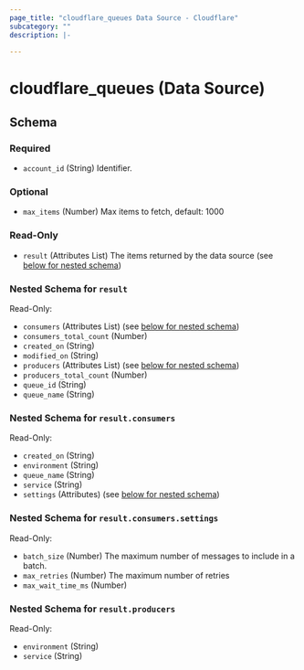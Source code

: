 ```yaml
---
page_title: "cloudflare_queues Data Source - Cloudflare"
subcategory: ""
description: |-
  
---
```


# cloudflare_queues (Data Source)




<!-- schema generated by tfplugindocs -->
## Schema

### Required

- `account_id` (String) Identifier.

### Optional

- `max_items` (Number) Max items to fetch, default: 1000

### Read-Only

- `result` (Attributes List) The items returned by the data source (see [below for nested schema](#nestedatt--result))

<a id="nestedatt--result"></a>
### Nested Schema for `result`

Read-Only:

- `consumers` (Attributes List) (see [below for nested schema](#nestedatt--result--consumers))
- `consumers_total_count` (Number)
- `created_on` (String)
- `modified_on` (String)
- `producers` (Attributes List) (see [below for nested schema](#nestedatt--result--producers))
- `producers_total_count` (Number)
- `queue_id` (String)
- `queue_name` (String)

<a id="nestedatt--result--consumers"></a>
### Nested Schema for `result.consumers`

Read-Only:

- `created_on` (String)
- `environment` (String)
- `queue_name` (String)
- `service` (String)
- `settings` (Attributes) (see [below for nested schema](#nestedatt--result--consumers--settings))

<a id="nestedatt--result--consumers--settings"></a>
### Nested Schema for `result.consumers.settings`

Read-Only:

- `batch_size` (Number) The maximum number of messages to include in a batch.
- `max_retries` (Number) The maximum number of retries
- `max_wait_time_ms` (Number)



<a id="nestedatt--result--producers"></a>
### Nested Schema for `result.producers`

Read-Only:

- `environment` (String)
- `service` (String)


